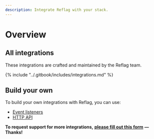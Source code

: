 ```yaml
---
description: Integrate Reflag with your stack.
---
```


# Overview

## All integrations

These integrations are crafted and maintained by the Reflag team.

{% include "../.gitbook/includes/integrations.md" %}

## **Build your own**

To build your own integrations with Reflag, you can use:

* [Event listeners](../sdk/@reflag/browser-sdk/#event-listeners)
* [HTTP API](../api/public-api/)

**To request support for more integrations,** [**please fill out this form**](https://share-eu1.hsforms.com/14DktM5t6T229b5Bg8KPDBg2b6w1x) **— Thanks!**
